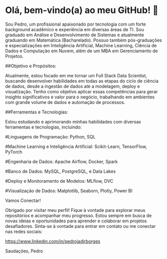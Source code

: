 # Olá, bem-vindo(a) ao meu GitHub! 👋

Sou Pedro, um profissional apaixonado por tecnologia com um forte background acadêmico e experiência em diversas áreas de TI. Sou graduado em Análise e Desenvolvimento de Sistemas e atualmente graduando em Matemática (Bacharelado). Possuo também pós-graduações e especializações em Inteligência Artificial, Machine Learning, Ciência de Dados e Computação em Nuvem, além de um MBA em Gerenciamento de Projetos.

##Objetivo e Propósitos:

Atualmente, estou focado em me tornar um Full Stack Data Scientist, buscando desenvolver habilidades em todas as etapas do ciclo de ciência de dados, desde a ingestão de dados até a modelagem, deploy e visualização. Tenho como objetivo aplicar essas competências para gerar insights significativos e valor para o negócio, trabalhando em ambientes com grande volume de dados e automação de processos.

##Ferramentas e Tecnologias:

Estou estudando e aprimorando minhas habilidades com diversas ferramentas e tecnologias, incluindo:

#Linguagens de Programação: Python, SQL

#Machine Learning e Inteligência Artificial: Scikit-Learn, TensorFlow, PyTorch

#Engenharia de Dados: Apache Airflow, Docker, Spark

#Banco de Dados: MySQL, PostgreSQL, e Data Lakes

#Deploy e Monitoramento de Modelos: MLflow, DVC

#Visualização de Dados: Matplotlib, Seaborn, Plotly, Power BI


Vamos Conectar!

Obrigado por visitar meu perfil! Fique à vontade para explorar meus repositórios e acompanhar meu progresso. Estou sempre em busca de novas ideias e oportunidades para aprender e colaborar em projetos desafiadores. Sinta-se à vontade para entrar em contato ou me conectar nas redes sociais:

https://www.linkedin.com/in/pedrojadirborges

Saudações,
Pedro
